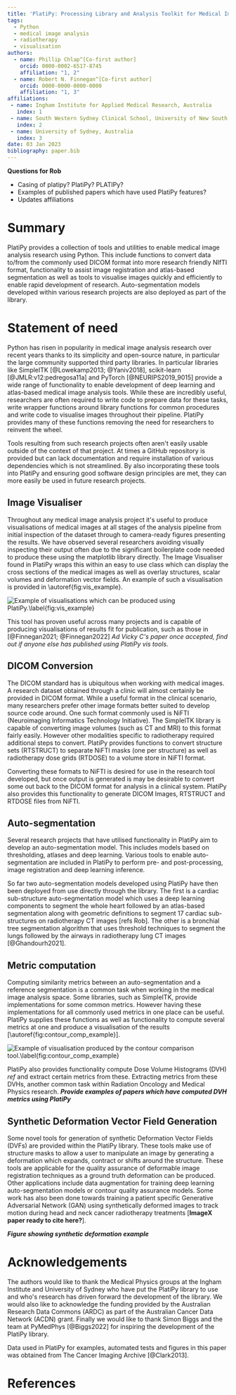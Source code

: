 ```yaml
---
title: 'PlatiPy: Processing Library and Analysis Toolkit for Medical Imaging in Python'
tags:
  - Python
  - medical image analysis
  - radiotherapy
  - visualisation
authors:
  - name: Phillip Chlap^[Co-first author]
    orcid: 0000-0002-6517-8745
    affiliation: "1, 2"
  - name: Robert N. Finnegan^[Co-first author]
    orcid: 0000-0000-0000-0000
    affiliation: "1, 3"
affiliations:
 - name: Ingham Institute for Applied Medical Research, Australia
   index: 1
 - name: South Western Sydney Clinical School, University of New South Wales, Australia
   index: 2
 - name: University of Sydney, Australia
   index: 3
date: 03 Jan 2023
bibliography: paper.bib
---
```


**Questions for Rob**

- Casing of platipy? PlatiPy? PLATIPy?
- Examples of published papers which have used PlatiPy features?
- Updates affiliations

# Summary

PlatiPy provides a collection of tools and utilities to enable medical image analysis research using Python. This include functions to convert data to/from the commonly used DICOM format into more research friendly NIfTI format, functionality to assist image registration and atlas-based segmentation as well as tools to visualise images quickly and efficiently to enable rapid development of research. Auto-segmentation models developed within various research projects are also deployed as part of the library.

# Statement of need

Python has risen in popularity in medical image analysis research over recent years thanks to its simplicity and open-source nature, in particular the large community supported third party libraries. In particular libraries like SimpleITK [@Lowekamp2013; @Yaniv2018], scikit-learn [@JMLR:v12:pedregosa11a] and PyTorch [@NEURIPS2019_9015] provide a wide range of functionality to enable development of deep learning and atlas-based medical image analysis tools. While these are incredibly useful, researchers are often required to write code to prepare data for these tasks, write wrapper functions around library functions for common procedures and write code to visualise images throughout their pipeline. PlatiPy provides many of these functions removing the need for researchers to reinvent the wheel.

Tools resulting from such research projects often aren't easily usable outside of the context of that project. At times a GitHub repository is provided but can lack documentation and require installation of various dependencies which is not streamlined. By also incorporating these tools into PlatiPy and ensuring good software design principles are met, they can more easily be used in future research projects.

## Image Visualiser

Throughout any medical image analysis project it's useful to produce visualisations of medical images at all stages of the analysis pipeline from initial inspection of the dataset through to camera-ready figures presenting the results. We have observed several researchers avoiding visually inspecting their output often due to the significant boilerplate code needed to produce these using the matplotlib library directly. The Image Visualiser found in PlatiPy wraps this within an easy to use class which can display the cross sections of the medical images as well as overlay structures, scalar volumes and deformation vector fields. An example of such a visualisation is provided in \autoref{fig:vis_example}.

![Example of visualisations which can be produced using PlatiPy.\label{fig:vis_example}](figure_1.png)

This tool has proven useful across many projects and is capable of producing visualisations of results fit for publication, such as those in [@Finnegan2021; @Finnegan2022] *Ad Vicky C's paper once accepted, find out if anyone else has published using PlatiPy vis tools*.

## DICOM Conversion

The DICOM standard has is ubiquitous when working with medical images. A research dataset obtained through a clinic will almost certainly be provided in DICOM format. While a useful format in the clinical scenario, many researchers prefer other image formats better suited to develop source code around. One such format commonly used is NiFTI (Neuroimaging Informatics Technology Initiative). The SimpleITK library is capable of converting image volumes (such as CT and MRI) to this format fairly easily. However other modalities specific to radiotherapy required additional steps to convert. PlatiPy provides functions to convert structure sets (RTSTRUCT) to separate NiFTI masks (one per structure) as well as radiotherapy dose grids (RTDOSE) to a volume store in NiFTI format.

Converting these formats to NiFTI is desired for use in the research tool developed, but once output is generated is may be desirable to convert some out back to the DICOM format for analysis in a clinical system. PlatiPy also provides this functionality to generate DICOM Images, RTSTRUCT and RTDOSE files from NiFTI.

## Auto-segmentation

Several research projects that have utilised functionality in PlatiPy aim to develop an auto-segmentation model. This includes models based on thresholding, atlases and deep learning. Various tools to enable auto-segmentation are included in PlatiPy to perform pre- and post-processing, image registration and deep learning inference.

So far two auto-segmentation models developed using PlatiPy have then been deployed from use directly through the library. The first is a cardiac sub-structure auto-segmentation model which uses a deep learning components to segment the whole heart followed by an atlas-based segmentation along with geometric definitions to segment 17 cardiac sub-structures on radiotherapy CT images [refs Rob]. The other is a bronchial tree segmentation algorithm that uses threshold techniques to segment the lungs followed by the airways in radiotherapy lung CT images [@Ghandourh2021].

## Metric computation

Computing similarity metrics between an auto-segmentation and a reference segmentation is a common task when working in the medical image analysis space. Some libraries, such as SimpleITK, provide implementations for some common metrics. However having these implementations for all commonly used metrics in one place can be useful. PlatiPy supplies these functions as well as functionality to compute several metrics at one and produce a visualisation of the results [\autoref{fig:contour_comp_example}].

![Example of visualisation produced by the contour comparison tool.\label{fig:contour_comp_example}](figure_3.png)

PlatiPy also provides functionality compute Dose Volume Histograms (DVH) *ref* and extract certain metrics from these. Extracting metrics from these DVHs, another common task within Radiation Oncology and Medical Physics research. ***Provide examples of papers which have computed DVH metrics using PlatiPy***

## Synthetic Deformation Vector Field Generation

Some novel tools for generation of synthetic Deformation Vector Fields (DVFs) are provided within the PlatiPy library. These tools make use of structure masks to allow a user to manipulate an image by generating a deformation which expands, contract or shifts around the structure. These tools are applicable for the quality assurance of deformable image registration techniques as a ground truth deformation can be produced. Other applications include data augmentation for training deep learning auto-segmentation models or contour quality assurance models. Some work has also been done towards training a patient specific Generative Adversarial Network (GAN) using synthetically deformed images to track motion during head and neck cancer radiotherapy treatments [**ImageX paper ready to cite here?**].

***Figure showing synthetic deformation example***

# Acknowledgements

The authors would like to thank the Medical Physics groups at the Ingham Institute and University of Sydney who have put the PlatiPy library to use and who's research has driven forward the development of the library. We would also like to acknowledge the funding provided by the Australian Research Data Commons (ARDC) as part of the Australian Cancer Data Network (ACDN) grant. Finally we would like to thank Simon Biggs and the team at PyMedPhys [@Biggs2022] for inspiring the development of the PlatiPy library.

Data used in PlatiPy for examples, automated tests and figures in this paper was obtained from The Cancer Imaging Archive [@Clark2013].

# References
